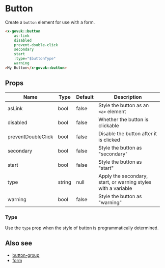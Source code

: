# Button

Create a `button` element for use with a form. 

```html
<x-govuk::button
    as-link
    disabled
    prevent-double-click
    secondary
    start
    :type="$buttonType"
    warning
>My Button</x-govuk::button>
```

## Props

| Name               | Type   | Default | Description |
| ------------------ | ------ | ------- | ----------- |
| asLink             | bool   | false   | Style the button as an `<a>` element |
| disabled           | bool   | false   | Whether the button is clickable |
| preventDoubleClick | bool   | false   | Disable the button after it is clicked |
| secondary          | bool   | false   | Style the button as "secondary" |
| start              | bool   | false   | Style the button as "start" |
| type               | string | null    | Apply the secondary, start, or warning styles with a variable |
| warning            | bool   | false   | Style the button as "warning" |

### Type

Use the `type` prop when the style of button is programmatically determined.

## Also see

* [button-group](button-group.md)
* [form](form.md)
